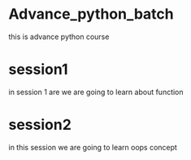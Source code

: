 # Advance_python_batch
this is advance python course 

# session1
in session 1 are we are going to learn about function 

# session2
in this session we are going to learn oops concept
